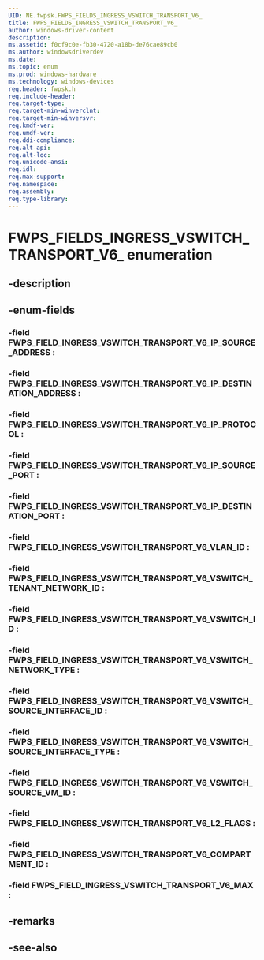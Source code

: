 ```yaml
---
UID: NE.fwpsk.FWPS_FIELDS_INGRESS_VSWITCH_TRANSPORT_V6_
title: FWPS_FIELDS_INGRESS_VSWITCH_TRANSPORT_V6_
author: windows-driver-content
description: 
ms.assetid: f0cf9c0e-fb30-4720-a18b-de76cae89cb0
ms.author: windowsdriverdev
ms.date: 
ms.topic: enum
ms.prod: windows-hardware
ms.technology: windows-devices
req.header: fwpsk.h
req.include-header:
req.target-type:
req.target-min-winverclnt:
req.target-min-winversvr:
req.kmdf-ver:
req.umdf-ver:
req.ddi-compliance:
req.alt-api:
req.alt-loc:
req.unicode-ansi:
req.idl:
req.max-support:
req.namespace:
req.assembly:
req.type-library:
---
```


# FWPS_FIELDS_INGRESS_VSWITCH_TRANSPORT_V6_ enumeration

## -description



## -enum-fields

### -field FWPS_FIELD_INGRESS_VSWITCH_TRANSPORT_V6_IP_SOURCE_ADDRESS : 
### -field FWPS_FIELD_INGRESS_VSWITCH_TRANSPORT_V6_IP_DESTINATION_ADDRESS : 
### -field FWPS_FIELD_INGRESS_VSWITCH_TRANSPORT_V6_IP_PROTOCOL : 
### -field FWPS_FIELD_INGRESS_VSWITCH_TRANSPORT_V6_IP_SOURCE_PORT : 
### -field FWPS_FIELD_INGRESS_VSWITCH_TRANSPORT_V6_IP_DESTINATION_PORT : 
### -field FWPS_FIELD_INGRESS_VSWITCH_TRANSPORT_V6_VLAN_ID : 
### -field FWPS_FIELD_INGRESS_VSWITCH_TRANSPORT_V6_VSWITCH_TENANT_NETWORK_ID : 
### -field FWPS_FIELD_INGRESS_VSWITCH_TRANSPORT_V6_VSWITCH_ID : 
### -field FWPS_FIELD_INGRESS_VSWITCH_TRANSPORT_V6_VSWITCH_NETWORK_TYPE : 
### -field FWPS_FIELD_INGRESS_VSWITCH_TRANSPORT_V6_VSWITCH_SOURCE_INTERFACE_ID : 
### -field FWPS_FIELD_INGRESS_VSWITCH_TRANSPORT_V6_VSWITCH_SOURCE_INTERFACE_TYPE : 
### -field FWPS_FIELD_INGRESS_VSWITCH_TRANSPORT_V6_VSWITCH_SOURCE_VM_ID : 
### -field FWPS_FIELD_INGRESS_VSWITCH_TRANSPORT_V6_L2_FLAGS : 
### -field FWPS_FIELD_INGRESS_VSWITCH_TRANSPORT_V6_COMPARTMENT_ID : 
### -field FWPS_FIELD_INGRESS_VSWITCH_TRANSPORT_V6_MAX : 

## -remarks

## -see-also